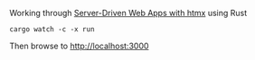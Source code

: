 Working through [Server-Driven Web Apps with htmx](https://pragprog.com/titles/mvhtmx/server-driven-web-apps-with-htmx/) using Rust

```
cargo watch -c -x run
```

Then browse to <http://localhost:3000>

